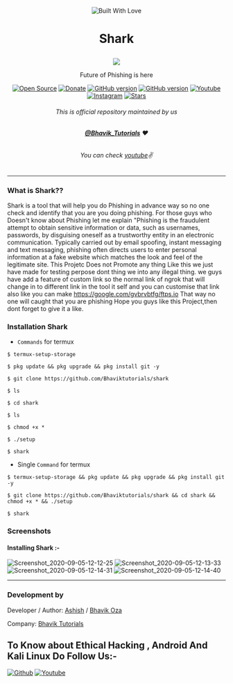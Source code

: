 <p align="center"><a><img title="Built With Love" src="https://forthebadge.com/images/badges/60-percent-of-the-time-works-every-time.svg"> </a>

# <p align="center">Shark
<p align="center">
  <img src="https://user-images.githubusercontent.com/64035221/92106331-df7b5000-ee01-11ea-9f16-c0a62a027b27.jpg">
</p>
<p align="center">Future of Phishing is here
<p align="center">
<a href="https://github.com/Bhaviktutorials"><img title="Open Source" src="https://img.shields.io/badge/Open%20Source-%E2%99%A5-red" ></a>
 <a href="https://paypal.me/bhavikoza"><img title="Donate" src="https://img.shields.io/badge/Donate-PayPal-blue" ></a>
 <a href="https://github.com/Bhaviktutorials/shark"><img title="GitHub version" src="https://d25lcipzij17d.cloudfront.net/badge.svg?id=gh&type=6&v=1.0.0&x2=0" ></a>
<a href="https://github.com/Bhaviktutorials"><img title="GitHub version" src="https://img.shields.io/github/license/Bhaviktutorials/T-Remix?color=Brightgree" ></a>
 <a href="https://www.youtube.com/channel/UCMhYgk0-nIHHtnRNkL9zpgQ"><img alt="Youtube" src="https://img.shields.io/badge/Youtube-Bhavik Tutorials-green"/></a>
 <a href="https://instagram.com/bhavik_tutorials"><img alt="Instagram" src="https://img.shields.io/badge/Instagram-Bhavik_Tutorials-ff69b4"/></a>
 <a href="https://github.com/Bhaviktutorials"><img title="Stars" src="https://img.shields.io/github/stars/Bhaviktutorials/shark?style=social" ></a>
</p>

###### <p align="center">*This is official repository maintained by us*
###### <p align="center"> *[**@Bhavik_Tutorials**](https://www.instagram.com/bhavik_tutorials/) ❤️*
###### <p align="center"> *You can check [youtube](https://www.youtube.com/channel/UCMhYgk0-nIHHtnRNkL9zpgQ)✌*
---
### What is Shark??
Shark is a tool that will help you do Phishing in advance way so no one check and identify that you are you doing phishing.
For those guys who Doesn't know about Phishing let me explain "Phishing is the fraudulent attempt to obtain sensitive information or data, such as usernames, passwords, by disguising oneself as a trustworthy entity in an electronic communication. Typically carried out by email spoofing, instant messaging and text messaging, phishing often directs users to enter personal information at a fake website which matches the look and feel of the legitimate site. This Projetc Does not Promote any thing Like this we just have made for testing perpose dont thing we into any illegal thing.
we guys have add a feature of custom link so the normal link of ngrok that will change in to different link in the tool it self and you can customise that link also like you can make https://google.com/gvbrvbtfg/ftps.io
That way no one will caught that you are phishing
Hope you guys like this Project,then dont forget to give it a like.
### Installation Shark
* `Commands` for termux
```
$ termux-setup-storage

$ pkg update && pkg upgrade && pkg install git -y

$ git clone https://github.com/Bhaviktutorials/shark

$ ls

$ cd shark

$ ls

$ chmod +x *

$ ./setup

$ shark
```

* Single `Command` for termux
```
$ termux-setup-storage && pkg update && pkg upgrade && pkg install git -y

$ git clone https://github.com/Bhaviktutorials/shark && cd shark && chmod +x * && ./setup

$ shark
```
### Screenshots

#### Installing Shark :-
![Screenshot_2020-09-05-12-12-25](https://user-images.githubusercontent.com/64035221/92299639-c2658f00-ef71-11ea-8eeb-cfa50f4c6c8c.jpg)
![Screenshot_2020-09-05-12-13-33](https://user-images.githubusercontent.com/64035221/92299650-ec1eb600-ef71-11ea-8934-3dda718ea11d.jpg)
![Screenshot_2020-09-05-12-14-31](https://user-images.githubusercontent.com/64035221/92299657-f5a81e00-ef71-11ea-89ce-9c29dc09b04f.jpg)
![Screenshot_2020-09-05-12-14-40](https://user-images.githubusercontent.com/64035221/92299664-03f63a00-ef72-11ea-9b88-4faf157e727c.jpg)
***

### Development by

Developer / Author: [Ashish]() / [Bhavik Oza](https://github.com/Bhaviktutorials/)

Company: [Bhavik Tutorials](https://www.youtube.com/bhaviktutorials)

## To Know about Ethical Hacking , Android And Kali Linux Do Follow Us:-

[![Github](https://github.frapsoft.com/social/github.png)](https://github.com/Bhaviktutorials/)
[![Youtube](https://www.youtube.com/channel/UCMhYgk0-nIHHtnRNkL9zpgQ)](<img src="https://www.freepnglogos.com/uploads/youtube-logo-png-images-0.png" width="200" alt="youtube logo png images" />)
